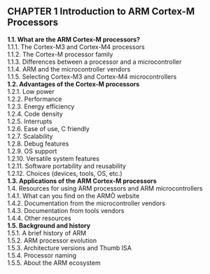 <h2>CHAPTER 1 Introduction to ARM Cortex-M Processors</h2>
  <p><b>1.1. What are the ARM Cortex-M processors?</b><br>
1.1.1. The Cortex-M3 and Cortex-M4 processors<br>
1.1.2. The Cortex-M processor family<br>
1.1.3. Differences between a processor and a microcontroller<br>
1.1.4. ARM and the microcontroller vendors<br>
1.1.5. Selecting Cortex-M3 and Cortex-M4 microcontrollers<br> 
  <b>1.2. Advantages of the Cortex-M processors </b><br>
1.2.1. Low power <br>
1.2.2. Performance <br>
1.2.3. Energy efficiency<br>
1.2.4. Code density <br>
1.2.5. Interrupts<br>
1.2.6. Ease of use, C friendly<br> 
1.2.7. Scalability<br>
1.2.8. Debug features <br>
1.2.9. OS support<br>
1.2.10. Versatile system features<br> 
1.2.11. Software portability and reusability<br>
1.2.12. Choices (devices, tools, OS, etc.)<br>
  <b>1.3. Applications of the ARM Cortex-M processors</b><br>
1.4. Resources for using ARM processors and ARM microcontrollers<br> 
1.4.1. What can you find on the ARMÒ website <br>
1.4.2. Documentation from the microcontroller vendors<br>
1.4.3. Documentation from tools vendors<br>
1.4.4. Other resources <br>
  <b>1.5. Background and history</b><br> 
1.5.1. A brief history of ARM<br>
1.5.2. ARM processor evolution <br>
1.5.3. Architecture versions and Thumb ISA<br> 
1.5.4. Processor naming<br>
1.5.5. About the ARM ecosystem<br></p>
